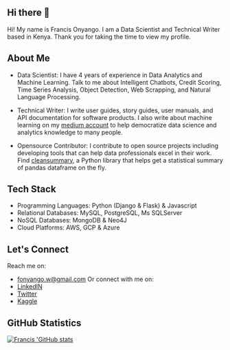 ## Hi there 👋

Hi! My name is Francis Onyango. I am a Data Scientist and Technical Writer based in Kenya. 
Thank you for taking the time to view my profile.

## About Me

- Data Scientist: I have 4 years of experience in Data Analytics and Machine Learning. Talk to me about Intelligent Chatbots, Credit Scoring, Time Series Analysis, Object Detection, Web Scrapping, and Natural Language Processing.

- Technical Writer: I write user guides, story guides, user manuals, and API documentation for software products. I also write about machine learning on my [medium account](https://medium.com/@frankonyango.w) to help democratize data science and analytics knowledge to many people.

- Opensource Contributor: I contribute to open source projects including developing tools that can help data professionals excel in their work. Find [cleansummary](https://github.com/fonyango/cleansummary), a Python library that helps get a statistical summary of pandas dataframe on the fly. 

## Tech Stack
- Programming Languages: Python (Django & Flask) & Javascript
- Relational Databases: MySQL, PostgreSQL, Ms SQLServer
- NoSQL Databases: MongoDB & Neo4J
- Cloud Platforms: AWS, GCP & Azure

## Let's Connect
Reach me on:
  - fonyango.w@gmail.com
Or connect with me on:
  - [LinkedIN](https://www.linkedin.com/in/francis-onyango-70825b1a9/)   
  - [Twitter](https://twitter.com/FOnyango_) 
  - [Kaggle](https://www.kaggle.com/francisonyango)


## GitHub Statistics
[![Francis 'GitHub stats](https://github-readme-stats.vercel.app/api?username=fonyango)](https://github.com/fonyango/github-readme-stats)

